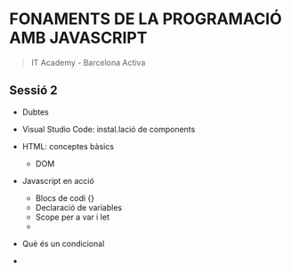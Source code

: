 # FONAMENTS DE LA PROGRAMACIÓ AMB JAVASCRIPT

> IT Academy - Barcelona Activa

## Sessió 2

- Dubtes

- Visual Studio Code: instal.lació de components

- HTML: conceptes bàsics

  - DOM

- Javascript en acció

  - Blocs de codi {}
  - Declaració de variables
  - Scope per a var i let
  -

- Què és un condicional

-
